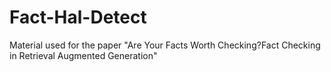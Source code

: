 # Fact-Hal-Detect
Material used for the paper "Are Your Facts Worth Checking?Fact Checking in Retrieval Augmented Generation"
